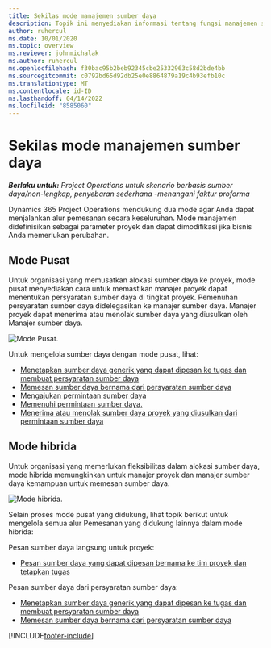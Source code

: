 ```yaml
---
title: Sekilas mode manajemen sumber daya
description: Topik ini menyediakan informasi tentang fungsi manajemen sumber daya di Dynamics 365 Project Operations.
author: ruhercul
ms.date: 10/01/2020
ms.topic: overview
ms.reviewer: johnmichalak
ms.author: ruhercul
ms.openlocfilehash: f30bac95b2beb92345cbe25332963c58d2bde4bb
ms.sourcegitcommit: c0792bd65d92db25e0e8864879a19c4b93efb10c
ms.translationtype: MT
ms.contentlocale: id-ID
ms.lasthandoff: 04/14/2022
ms.locfileid: "8585060"
---
```

# <a name="resource-management-modes-overview"></a>Sekilas mode manajemen sumber daya

_**Berlaku untuk:** Project Operations untuk skenario berbasis sumber daya/non-lengkap, penyebaran sederhana -menangani faktur proforma_


Dynamics 365 Project Operations mendukung dua mode agar Anda dapat menjalankan alur pemesanan secara keseluruhan. Mode manajemen didefinisikan sebagai parameter proyek dan dapat dimodifikasi jika bisnis Anda memerlukan perubahan.    

## <a name="central-mode"></a>Mode Pusat
Untuk organisasi yang memusatkan alokasi sumber daya ke proyek, mode pusat menyediakan cara untuk memastikan manajer proyek dapat menentukan persyaratan sumber daya di tingkat proyek. Pemenuhan persyaratan sumber daya didelegasikan ke manajer sumber daya. Manajer proyek dapat menerima atau menolak sumber daya yang diusulkan oleh Manajer sumber daya.

![Mode Pusat.](./media/resource-management-central.png)

Untuk mengelola sumber daya dengan mode pusat, lihat:

- [Menetapkan sumber daya generik yang dapat dipesan ke tugas dan membuat persyaratan sumber daya](/dynamics365/project-service/assign-generic-bookable-resource)
- [Memesan sumber daya bernama dari persyaratan sumber daya](/dynamics365/project-service/book-named-resource)
- [Mengajukan permintaan sumber daya](/dynamics365/project-service/submit-resource-request)
- [Memenuhi permintaan sumber daya.](/dynamics365/project-service/resource-management-fulfill-requests)
- [Menerima atau menolak sumber daya proyek yang diusulkan dari permintaan sumber daya](/dynamics365/project-service/accept-reject-proposed-resource)

## <a name="hybrid-mode"></a>Mode hibrida
Untuk organisasi yang memerlukan fleksibilitas dalam alokasi sumber daya, mode hibrida memungkinkan untuk manajer proyek dan manajer sumber daya kemampuan untuk memesan sumber daya.

![Mode hibrida.](./media/resource-management-hybrid.png)

Selain proses mode pusat yang didukung, lihat topik berikut untuk mengelola semua alur Pemesanan yang didukung lainnya dalam mode hibrida:

Pesan sumber daya langsung untuk proyek:
- [Pesan sumber daya yang dapat dipesan bernama ke tim proyek dan tetapkan tugas](/dynamics365/project-service/assign-named-bookable-resource)

Pesan sumber daya dari persyaratan sumber daya:
- [Menetapkan sumber daya generik yang dapat dipesan ke tugas dan membuat persyaratan sumber daya](/dynamics365/project-service/assign-generic-bookable-resource)
- [Memesan sumber daya bernama dari persyaratan sumber daya](/dynamics365/project-service/book-named-resource)


[!INCLUDE[footer-include](../includes/footer-banner.md)]